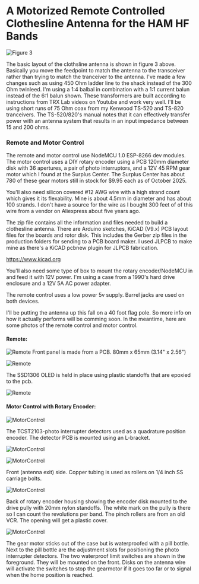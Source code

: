 # A Motorized Remote Controlled Clothesline Antenna for the HAM HF Bands 
![Figure 3](ClothslineLayout.png)

The basic layout of the clothsline antenna is shown in figure 3 above. Basically you move the feedpoint to match the antenna to the transceiver rather than trying to match the tranceiver to the antenna. I've made a few changes such as using 450 Ohm ladder line to the shack instead of the 300 Ohm twinleed. I'm using a 1:4 balbal in combination with a 1:1 current balun instead of the 6:1 balun shown. These transformers are built according to instructions from TRX Lab videos on Youtube and work very well. I'll be using short runs of 75 Ohm coax from my Kenwood TS-520 and TS-820 tranceivers. The TS-520/820's manual notes that it can effectively transfer power with an antenna system that results in an input impedance between 15 and 200 ohms.

### Remote and Motor Control
The remote and motor control use NodeMCU 1.0 ESP-8266 dev modules. The motor control uses a DIY rotary encoder using a PCB 120mm diameter disk with 36 apertures, a pair of photo interruptors,  and a 12V 45 RPM gear motor which I found at the Surplus Center. The Surplus Center has about 780 of these gear motors still in stock for $9.95 each as of October 2025.

You'll also need silicon covered #12 AWG wire with a high strand count which gives it its flexability. Mine is about 4.5mm in diameter and has about 100 strands. I don't have a source for the wire as I bought 300 feet of of this wire from a vendor on Aliexpress about five years ago.

The zip file contains all the information and files needed to build a clothesline antenna. There are Arduino sketches, KiCAD (V9.x) PCB layout files for the boards and rotor disk. This includes the Gerber zip files in the production folders for sending to a PCB board maker. I used JLPCB to make mine as there's a KiCAD pcbnew plugin for JLPCB fabrication. 

https://www.kicad.org

You'll also need some type of box to mount the rotary encoder/NodeMCU in and feed it with 12V power. I'm using a case from a 1990's hard drive enclosure and a 12V 5A AC power adapter. 

The remote control uses a low power 5v supply. Barrel jacks are used on both devices.

I'll be putting the antenna up this fall on a 40 foot flag pole. So more info on how it actually performs will be comming soon. In the meantime, here are some photos of the remote control and motor control.

#### Remote:
![Remote](remote.jpg)
Front panel is made from a PCB. 80mm x 65mm (3.14" x 2.56")

![Remote](remote-front.jpg)

The SSD1306 OLED is held in place using plastic standoffs that are epoxied to the pcb. 

![Remote](remote-back.jpg)

#### Motor Control with Rotary Encoder:
![MotorControl](encoder.jpg)

The TCST2103-photo interrupter detectors used as a quadrature position encoder. The detector PCB is mounted using an L-bracket.

![MotorControl](mc-cover.jpg)

![MotorControl](mc-front.jpg)

Front (antenna exit) side. Copper tubing is used as rollers on 1/4 inch SS carriage bolts. 

![MotorControl](mc-back.jpg)

Back of rotary encoder housing showing the encoder disk mounted to the drive pully with 20mm nylon standoffs. The white mark on the pully is there so I can count the revolutions per band. The pinch rollers are from an old VCR. The opening will get a plastic cover.

![MotorControl](mc-side.jpg)

The gear motor sticks out of the case but is waterproofed with a pill bottle. Next to the pill bottle are the adjustment slots for positioning the photo interrupter detectors.
The two waterproof limit switches are shown in the foreground. They will be mounted on the front. Disks on the antenna wire will activate the switches to stop the gearmotor if it goes too far or to signal when the home position is reached.

